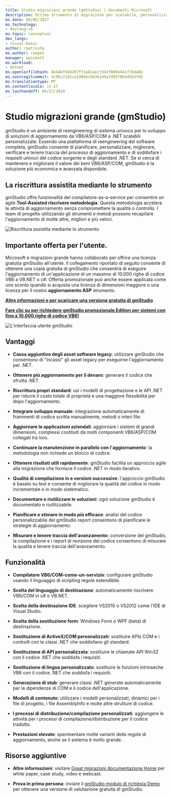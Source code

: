 ```yaml
---
title: Studio migrazioni grande (gmStudio) | Documenti Microsoft
description: Ottimo strumento di migrazione per scalabile, personalizzata VB6/ASP/COM per le soluzioni di aggiornamento di .NET
ms.date: 09/05/2017
ms.technology:
- devlang-vb
ms.topic: conceptual
dev_langs:
- visual-basic
author: rpetrusha
ms.author: ronpet
manager: wpickett
ms.workload:
- dotnet
ms.openlocfilehash: 8e44bf6d4287ff1a82aec3342f089e44e776da6b
ms.sourcegitcommit: 4c0bc21d2ce2d8e6c9d3b149a7d95f0b4d5b3f85
ms.translationtype: MT
ms.contentlocale: it-IT
ms.lasthandoff: 04/23/2018
---
```

# <a name="great-migrations-studio-gmstudio"></a>Studio migrazioni grande (gmStudio)

gmStudio è un ambiente di reengineering di sistema univoco per lo sviluppo di soluzioni di aggiornamento da VB6/ASP/COM a .NET scalabili personalizzate. Essendo una piattaforma di reengineering del software completa, gmStudio consente di pianificare, personalizzare, migliorare, verificare e tenere traccia del processo di aggiornamento e di soddisfare i requisiti univoci del codice sorgente e degli standard .NET.  Se si cerca di mantenere e migliorare il valore dei beni VB6/ASP/COM, gmStudio è la soluzione più economica e avanzata disponibile. 

## <a name="the-tool-assisted-rewrite"></a>La riscrittura assistita mediante lo strumento

gmStudio offre funzionalità del compilatore-as-a-service per consentire un agile **Tool-Assisted riscrivere metodologia**. Questa metodologia accelera le attività di aggiornamento senza compromettere la qualità o controllo. I team di progetto utilizzando gli strumenti e metodi possono recapitare l'aggiornamento di molte altre, migliori e più veloci.

![Riscrittura assistita mediante lo strumento](./media/tool-assisted-rewrite.png) 

## <a name="important-offer-for-you"></a>Importante offerta per l'utente.

Microsoft e migrazioni grande hanno collaborato per offrire una licenza gratuita gmStudio all'utente. Il collegamento riportato di seguito consente di ottenere una copia gratuita di gmStudio che consentirà di eseguire l'aggiornamento di un'applicazione di un massimo di 10.000 righe di codice VB6 a VB.NET o c#. Offerta promozionale può anche essere applicata come uno sconto quando si acquista una licenza di dimensioni maggiore o una licenza per il nostro **aggiornamento ASP** strumento.

[**Altre informazioni e per scaricare una versione gratuita di gmStudio**](http://www.greatmigrations.com/resources/gmstudio-promotion.aspx)

[**Fare clic su per richiedere gmStudio promozionale Edition per sistemi con fino a 10.000 righe di codice VB6!**](http://www.greatmigrations.com/resources/gmstudio-promotion.aspx)

![L'interfaccia utente gmStudio](./media/gmstudio-ui.png) 

## <a name="benefits"></a>Vantaggi

- **Cassa aggiuntivo degli asset software legacy**: utilizzare gmStudio che consentono di "incassi" gli asset legacy per eseguirne l'aggiornamento per .NET.

- **Ottenere più aggiornamento per il denaro**: generare il codice che sfrutta .NET.

- **Riscrittura propri standard**: usi i modelli di progettazione e le API .NET per ridurre il costo totale di proprietà e una maggiore flessibilità per dopo l'aggiornamento.  

- **Integrare sviluppo manuale**: integrazione automaticamente di frammenti di codice scritta manualmente, metodi o interi file. 

- **Aggiornare le applicazioni aziendali**: aggiornare i sistemi di grandi dimensioni, complessi costituiti da molti componenti VB6/ASP/COM collegati tra loro.

- **Continuare la manutenzione in parallelo con l'aggiornamento**: la metodologia non richiede un blocco di codice.  

- **Ottenere risultati utili rapidamente**: gmStudio facilita un approccio agile alla migrazione che fornisce il codice .NET in modo iterativo.
 
- **Qualità di compilazione in e versioni successive**: l'approccio gmStudio è basato su test e consente di migliorare la qualità del codice in modo incrementale e in modo sistematico.

- **Documentare e riutilizzare le soluzioni**: ogni soluzione gmStudio è documentato e riutilizzabile.

- **Pianificare e stimare in modo più efficace**: analisi del codice personalizzabile del gmStudio report consentono di pianificare le strategie di aggiornamento.

- **Misurare e tenere traccia dell'avanzamento**: conversione del gmStudio, la compilazione e i report di revisione del codice consentono di misurare la qualità e tenere traccia dell'avanzamento.

## <a name="features"></a>Funzionalità

- **Compilatore VB6/COM-come-un-servizio**: configurare gmStudio usando il linguaggio di scripting regole estendibile.

- **Scelta del linguaggio di destinazione**: automaticamente riscrivere VB6/COM in c# o VB.NET.

- **Scelta della destinazione IDE**: scegliere VS2010 o VS2012 come l'IDE di Visual Studio.

- **Scelta della sostituzione form**: Windows Form o WPF (beta) di destinazione.

- **Sostituzione di ActiveX/COM personalizzati**: sostituire APIs COM e i controlli con le classi .NET che soddisfano gli standard.

- **Sostituzione di API personalizzata**: sostituire le chiamate API Win32 con il codice .NET che soddisfa i requisiti.

- **Sostituzione di lingua personalizzato**: sostituire le funzioni intrinseche VB6 con il codice .NET che soddisfa i requisiti.

- **Generazione di stub**: generare classi .NET generate automaticamente per le dipendenze di COM e il codice dell'applicazione.

- **Modelli di contenuto**: utilizzare i modelli personalizzati, dinamici per i file di progetto, i file AssemblyInfo e molte altre strutture di codice.

- **I processi di distribuzione/compilazione personalizzati**: aggiungere le attività per i processi di compilazione/distribuzione per il codice tradotto.

- **Prestazioni elevate**: sperimentare molte varianti delle regole di aggiornamento, anche se il sistema è molto grande.

## <a name="additional-resources"></a>Risorse aggiuntive

- **Altre informazioni**: visitare [Great migrazioni documentazione Home](https://www.greatmigrations.com/resources/documentation.aspx) per white paper, case study, video e webcast.

- **Prova in prima persona**: inviare il [gmStudio modulo di richiesta Demo](http://www.greatmigrations.com/resources/gmstudio-promotion.aspx) per ottenere una versione di valutazione gratuita di gmStudio.
  
